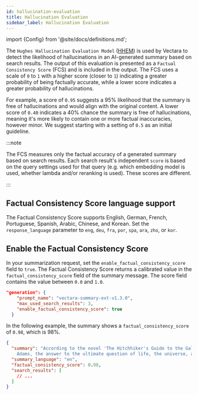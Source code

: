 ```yaml
---
id: hallucination-evaluation
title: Hallucination Evaluation
sidebar_label: Hallucination Evaluation
---
```


import {Config} from '@site/docs/definitions.md';

The `Hughes Hallucination Evaluation Model` ([HHEM](https://huggingface.co/vectara/hallucination_evaluation_model)) is used by Vectara to detect the likelihood of hallucinations in an AI-generated summary based on search results. The output of this evaluation is presented as a `Factual Consistency Score` (FCS) and is included in the output. The FCS uses a scale of `0` to `1` with a higher score (closer to `1`) indicating a greater probability of being factually accurate, while a lower score indicates a greater probability of hallucinations.

For example, a score of `0.95` suggests a 95% likelihood that the summary is free of hallucinations and would align with the original content. A lower score of `0.40` indicates a 40% chance the summary is free of hallucinations, meaning it's more likely to contain one or more factual inaccuracies, however minor. We suggest starting with a setting of `0.5` as an initial guideline.

:::note

The FCS measures only the factual accuracy of a generated summary based on search results. Each search result's independent `score` is based on the query settings used for that query (e.g. which embedding model is used, whether lambda and/or reranking is used). These scores are different.

:::

## Factual Consistency Score language support

The Factual Consistency Score supports English, German, French, Portuguese, Spanish, Arabic, Chinese, and Korean. Set the `response_language` parameter to `eng`, `deu`, `fra`, `por`, `spa`, `ara`, `zho`, or `kor`.

## Enable the Factual Consistency Score

In your summarization request, set the `enable_factual_consistency_score` field to `true`. The Factual Consistency Score returns a calibrated value in the `factual_consistency_score` field of the summary message. The score field contains the value between `0.0` and `1.0`.

```json showLineNumbers title="Enable the Factual Consistency Score"
"generation": {
    "prompt_name": "vectara-summary-ext-v1.3.0",
    "max_used_search_results": 3,
    "enable_factual_consistency_score": true
  }
```

In the following example, the summary shows a `factual_consistency_score` of `0.98`, which is 98%.

```json showLineNumbers title="Example Factual Consistency Score"
{
  "summary": "According to the novel 'The Hitchhiker's Guide to the Galaxy' by Douglas 
    Adams, the answer to the ultimate question of life, the universe, and everything is 42.",
  "summary_language": "en",
  "factual_consistency_score": 0.98,
  "search_results": [
    // ...
  ]
}
```
